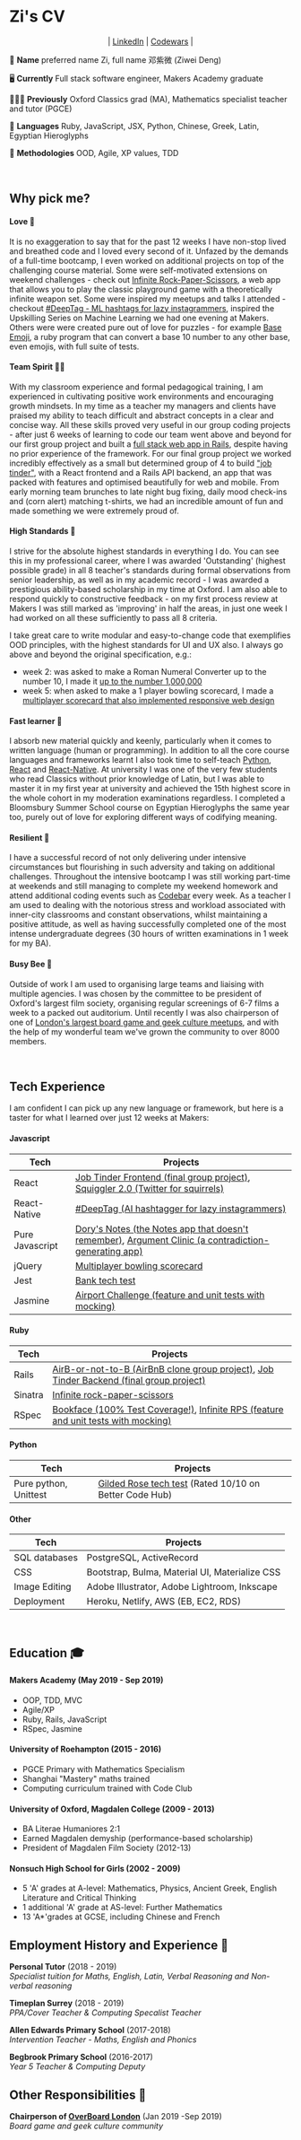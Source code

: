 # Zi's CV

<p align="center">| <a href="https://www.linkedin.com/in/zi-codes/">LinkedIn</a> | <a href="https://www.codewars.com/users/zi-codes"> Codewars</a> |</center>

🐝 **Name** preferred name Zi, full name 邓紫微 (Ziwei Deng)

🖥️ **Currently** Full stack software engineer, Makers Academy graduate

👩🏻‍🏫 **Previously** Oxford Classics grad (MA), Mathematics specialist teacher and tutor (PGCE)

💬 **Languages** Ruby, JavaScript, JSX, Python, Chinese, Greek, Latin, Egyptian Hieroglyphs

🔬 **Methodologies** OOD, Agile, XP values, TDD

<br/>

## Why pick me?

#### Love 💖

It is no exaggeration to say that for the past 12 weeks I have non-stop lived and breathed code and I loved every second of it. Unfazed by the demands of a full-time bootcamp, I even worked on additional projects on top of the challenging course material. Some were self-motivated extensions on weekend challenges - check out [Infinite Rock-Paper-Scissors](https://github.com/zi-codes/infinite-rock-paper-scissors), a web app that allows you to play the classic playground game with a theoretically infinite weapon set. Some were inspired my meetups and talks I attended - checkout [#DeepTag - ML hashtags for lazy instagrammers](https://jovial-sinoussi-42a9cd.netlify.com/), inspired the Upskilling Series on Machine Learning we had one evening at Makers. Others were were created pure out of love for puzzles  - for example [Base Emoji](https://github.com/zi-codes/codex-emojicrypt), a ruby program that can convert a base 10 number to any other base, even emojis, with full suite of tests.

#### Team Spirit 🧘🏽‍

With my classroom experience and formal pedagogical training, I am experienced in cultivating positive work environments and encouraging growth mindsets. In my time as a teacher my managers and clients have praised my ability to teach difficult and abstract concepts in a clear and concise way. All these skills proved very useful in our group coding projects - after just 6 weeks of learning to code our team went above and beyond for our first group project and built a [full stack web app in Rails](https://github.com/zi-codes/Airbe_or_not_to_be), despite having no prior experience of the framework. For our final group project we worked incredibly effectively as a small but determined group of 4 to build ["job tinder"](https://github.com/zi-codes/jinder-frontend), with a React frontend and a Rails API backend, an app that was packed with features and optimised beautifully for web and mobile. From early morning team brunches to late night bug fixing, daily mood check-ins and (corn alert) matching t-shirts, we had an incredible amount of fun and made something we were extremely proud of. 

#### High Standards 💯

I strive for the absolute highest standards in everything I do. You can see this in my professional career, where I was awarded 'Outstanding' (highest possible grade) in all 8 teacher's standards during formal observations from senior leadership, as well as in my academic record - I was awarded a prestigious ability-based scholarship in my time at Oxford. I am also able to respond quickly to constructive feedback - on my first process review at Makers I was still marked as 'improving' in half the areas, in just one week I had worked on all these sufficiently to pass all 8 criteria. 

I take great care to write modular and easy-to-change code that exemplifies OOD principles, with the highest standards for UI and UX also. I always go above and beyond the original specification, e.g.:

- week 2: was asked to make a Roman Numeral Converter up to the number 10, I made it [up to the number 1,000,000](https://github.com/zi-codes/codex-roman-numeraliser)
- week 5: when asked to make a 1 player bowling scorecard, I made a [multiplayer scorecard that also implemented responsive web design](https://github.com/zi-codes/bowling-challenge)

#### Fast learner 🧽

I absorb new material quickly and keenly, particularly when it comes to written language (human or programming). In addition to all the core course languages and frameworks learnt I also took time to self-teach [Python](https://github.com/zi-codes/gilded-rose), [React](https://github.com/zi-codes/squiggler) and [React-Native](https://github.com/zi-codes/deeptag-app). At university I was one of the very few students who read Classics without prior knowledge of Latin, but I was able to master it in my first year at university and achieved the 15th highest score in the whole cohort in my moderation examinations regardless. I completed a Bloomsbury Summer School course on Egyptian Hieroglyphs the same year too, purely out of love for exploring different ways of codifying meaning.

#### Resilient 💎

I have a successful record of not only delivering under intensive circumstances but flourishing in such adversity and taking on additional challenges. Throughout the intensive bootcamp I was still working part-time at weekends and still managing to complete my weekend homework and attend additional coding events such as [Codebar](https://codebar.io/) every week. As a teacher I am used to dealing with the notorious stress and workload associated with inner-city classrooms and constant observations, whilst maintaining a positive attitude, as well as having successfully completed one of the most intense undergraduate degrees (30 hours of written examinations in 1 week for my BA).

#### Busy Bee 🐝

Outside of work I am used to organising large teams and liaising with multiple agencies. I was chosen by the committee to be president of Oxford's largest film society, organising regular screenings of 6-7 films a week to a packed out auditorium.
Until recently I was also chairperson of one of [London's largest board game and geek culture meetups](https://www.meetup.com/OverBoardLondon/), and with the help of my wonderful team we've grown the community to over 8000 members.

<br>

## Tech Experience
I am confident I can pick up any new language or framework, but here is a taster for what I learned over just 12 weeks at Makers:

#### Javascript

| Tech            | Projects                                                                                             |
| --------------- | ---------------------------------------------------------------------------------------------------- |
| React           | [Job Tinder Frontend (final group project)](https://github.com/zi-codes/jinder-frontend), [Squiggler 2.0 (Twitter for squirrels)](https://github.com/zi-codes/squiggler)                                                                |
| React-Native    | [#DeepTag (AI hashtagger for lazy instagrammers)](https://github.com/zi-codes/deeptag-app)                                                      |
| Pure Javascript | [Dory's Notes (the Notes app that doesn't remember)](https://github.com/zi-codes/Note), [Argument Clinic (a contradiction-generating app)](https://github.com/zi-codes/argument_clinic) |
| jQuery          | [Multiplayer bowling scorecard](https://github.com/zi-codes/bowling-challenge)                                                                        |
| Jest            | [Bank tech test](https://github.com/zi-codes/banking-tech-test)                                                                                       |
| Jasmine         | [Airport Challenge (feature and unit tests with mocking)](https://github.com/zi-codes/airport-js)                                              |

#### Ruby

| Tech    | Projects                                                                               |
| ------- | -------------------------------------------------------------------------------------- |
| Rails   | [AirB-or-not-to-B (AirBnB clone group project)](https://github.com/zi-codes/Airbe_or_not_to_be), [Job Tinder Backend (final group project)](https://github.com/hemser1/jinder-backend) |
| Sinatra | [Infinite rock-paper-scissors](https://github.com/zi-codes/infinite-rock-paper-scissors)                                    |
| RSpec   | [Bookface (100% Test Coverage!)](https://github.com/zi-codes/acebook-rails-template), [Infinite RPS (feature and unit tests with mocking)](https://github.com/zi-codes/infinite-rock-paper-scissors)     |

#### Python

| Tech        | Projects              |
| ----------- | --------------------- |
| Pure python, Unittest | [Gilded Rose tech test](https://github.com/zi-codes/gilded-rose) (Rated 10/10 on Better Code Hub) |

#### Other

| Tech          | Projects                                       |
| ------------- | ---------------------------------------------- |
| SQL databases | PostgreSQL, ActiveRecord                       |
| CSS           | Bootstrap, Bulma, Material UI, Materialize CSS |
| Image Editing | Adobe Illustrator, Adobe Lightroom, Inkscape   |
| Deployment    | Heroku, Netlify, AWS (EB, EC2, RDS)            |


<br>

## Education 🎓

#### Makers Academy (May 2019 - Sep 2019)

- OOP, TDD, MVC
- Agile/XP
- Ruby, Rails, JavaScript
- RSpec, Jasmine

#### University of Roehampton (2015 - 2016)

- PGCE Primary with Mathematics Specialism
- Shanghai "Mastery" maths trained
- Computing curriculum trained with Code Club

#### University of Oxford, Magdalen College (2009 - 2013)

- BA Literae Humaniores 2:1
- Earned Magdalen demyship (performance-based scholarship)
- President of Magdalen Film Society (2012-13)

#### Nonsuch High School for Girls (2002 - 2009)

- 5 'A' grades at A-level: Mathematics, Physics, Ancient Greek, English Literature and Critical Thinking
- 1 additional 'A' grade at AS-level: Further Mathematics
- 13 'A\*'grades at GCSE, including Chinese and French

## Employment History and Experience 💼

**Personal Tutor** (2018 - 2019)  
_Specialist tuition for Maths, English, Latin, Verbal Reasoning and Non-verbal reasoning_

**Timeplan Surrey** (2018 - 2019)  
_PPA/Cover Teacher & Computing Specalist Teacher_

**Allen Edwards Primary School** (2017-2018)  
_Intervention Teacher - Maths, English and Phonics_

**Begbrook Primary School** (2016-2017)  
_Year 5 Teacher & Computing Deputy_

## Other Responsibilities 🎉

**Chairperson of [OverBoard London](https://www.meetup.com/OverBoardLondon/)** (Jan 2019 -Sep 2019)  
_Board game and geek culture community_
